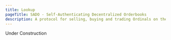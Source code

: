 ```yaml
---
title: Lookup
pageTitle: SADO - Self-Authenticating Decentralized Orderbooks
description: A protocol for selling, buying and trading Ordinals on the bitcoin network.
---
```


Under Construction
